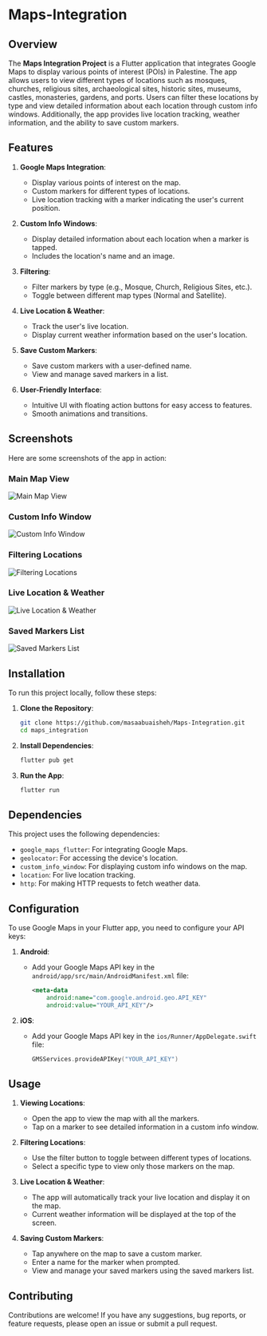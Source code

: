 # Maps-Integration

## Overview

The **Maps Integration Project** is a Flutter application that integrates Google Maps to display various points of interest (POIs) in Palestine. The app allows users to view different types of locations such as mosques, churches, religious sites, archaeological sites, historic sites, museums, castles, monasteries, gardens, and ports. Users can filter these locations by type and view detailed information about each location through custom info windows. Additionally, the app provides live location tracking, weather information, and the ability to save custom markers.

## Features

1. **Google Maps Integration**:
   - Display various points of interest on the map.
   - Custom markers for different types of locations.
   - Live location tracking with a marker indicating the user's current position.

2. **Custom Info Windows**:
   - Display detailed information about each location when a marker is tapped.
   - Includes the location's name and an image.

3. **Filtering**:
   - Filter markers by type (e.g., Mosque, Church, Religious Sites, etc.).
   - Toggle between different map types (Normal and Satellite).

4. **Live Location & Weather**:
   - Track the user's live location.
   - Display current weather information based on the user's location.

5. **Save Custom Markers**:
   - Save custom markers with a user-defined name.
   - View and manage saved markers in a list.

6. **User-Friendly Interface**:
   - Intuitive UI with floating action buttons for easy access to features.
   - Smooth animations and transitions.

## Screenshots

Here are some screenshots of the app in action:

### Main Map View
![Main Map View](assets/screenshots/main_map_view.png)

### Custom Info Window
![Custom Info Window](assets/screenshots/custom_info_window.png)

### Filtering Locations
![Filtering Locations](assets/screenshots/filtering_locations.png)

### Live Location & Weather
![Live Location & Weather](assets/screenshots/live_location_weather.png)

### Saved Markers List
![Saved Markers List](assets/screenshots/saved_markers_list.png)

## Installation

To run this project locally, follow these steps:

1. **Clone the Repository**:
   ```bash
   git clone https://github.com/masaabuaisheh/Maps-Integration.git
   cd maps_integration
   ```

2. **Install Dependencies**:
   ```bash
   flutter pub get
   ```

3. **Run the App**:
   ```bash
   flutter run
   ```

## Dependencies

This project uses the following dependencies:

- `google_maps_flutter`: For integrating Google Maps.
- `geolocator`: For accessing the device's location.
- `custom_info_window`: For displaying custom info windows on the map.
- `location`: For live location tracking.
- `http`: For making HTTP requests to fetch weather data.

## Configuration

To use Google Maps in your Flutter app, you need to configure your API keys:

1. **Android**:
   - Add your Google Maps API key in the `android/app/src/main/AndroidManifest.xml` file:
     ```xml
     <meta-data
         android:name="com.google.android.geo.API_KEY"
         android:value="YOUR_API_KEY"/>
     ```

2. **iOS**:
   - Add your Google Maps API key in the `ios/Runner/AppDelegate.swift` file:
     ```swift
     GMSServices.provideAPIKey("YOUR_API_KEY")
     ```

## Usage

1. **Viewing Locations**:
   - Open the app to view the map with all the markers.
   - Tap on a marker to see detailed information in a custom info window.

2. **Filtering Locations**:
   - Use the filter button to toggle between different types of locations.
   - Select a specific type to view only those markers on the map.

3. **Live Location & Weather**:
   - The app will automatically track your live location and display it on the map.
   - Current weather information will be displayed at the top of the screen.

4. **Saving Custom Markers**:
   - Tap anywhere on the map to save a custom marker.
   - Enter a name for the marker when prompted.
   - View and manage your saved markers using the saved markers list.

## Contributing

Contributions are welcome! If you have any suggestions, bug reports, or feature requests, please open an issue or submit a pull request.
